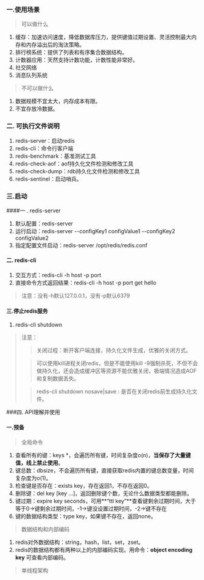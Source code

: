 ### 一.使用场景

> 可以做什么

1. 缓存：加速访问速度，降低数据库压力，提供键值过期设置、灵活控制最大内存和内存溢出后的淘汰策略。
2. 排行榜系统：提供了列表和有序集合数据结构。
3. 计数器应用：天然支持计数功能，计数性能非常好。
4. 社交网络
5. 消息队列系统

> 不可以做什么

1. 数据规模不宜太大，内存成本有限。
2. 不宜存放冷数据。

### 二. 可执行文件说明

1. redis-server：启动redis
2. redis-cli：命令行客户端
3. redis-benchmark：基准测试工具
4. redis-check-aof：aof持久化文件检测和修改工具
5. redis-check-dump：rdb持久化文件检测和修改工具
6. redis-sentinel：启动哨兵。

### 三.启动

####一 . redis-server

1. 默认配置：redis-server
2. 运行启动：redis-server --configKey1 configValue1 --configKey2 configValue2
3. 指定配置文件启动：redis-server /opt/redis/redis.conf

#### 二. redis-cli

1. 交互方式：redis-cli -h host -p port
2. 直接命令方式返回结果：redis-cli -h host -p port  get hello

> 注意：没有-h默认127.0.0.1，没有-p默认6379

#### 三.停止redis服务

1. redis-cli shutdown

> 注意：
>
> > 关闭过程：断开客户端连接，持久化文件生成，优雅的关闭方式。
>
> > 可以使用kill进程关闭redis，但是不能使用kill -9强制杀死，不但不会做持久化，还会造成缓冲区等资源不能优雅关闭，极端情况造成AOF和复制数据丢失。
>
> > redis-cli shutdown nosave|save : 是否在关闭redis前生成持久化文件。

###四. API理解并使用

#### 一.预备

> 全局命令

1. 查看所有的键：keys *，会遍历所有键，时间复杂度o(n)，**当保存了大量键值，线上禁止使用**。
2. 键总数：dbsize，不会遍历所有键，直接获取redis内置的键总数变量，时间复杂度为o(1)。
3. 检查键是否存在：exists key，存在返回1，不存在返回0。
4. 删除键：del key [key ...]，返回删除键个数，无论什么数据类型都能删除。
5. 键过期：expire key seconds，可用**“ttl key”**查看键剩余过期时间，大于等于0->键剩余过期时间，-1->键没设置过期时间，-2->键不存在
6. 键的数据结构类型：type key，如果键不存在，返回none。

> 数据结构和内部编码

1. redis对外数据结构：string，hash，list，set，zset。
2. redis的数据结构都有两种以上的内部编码实现。用命令：**object encoding key** 可查看内部编码。

> 单线程架构

